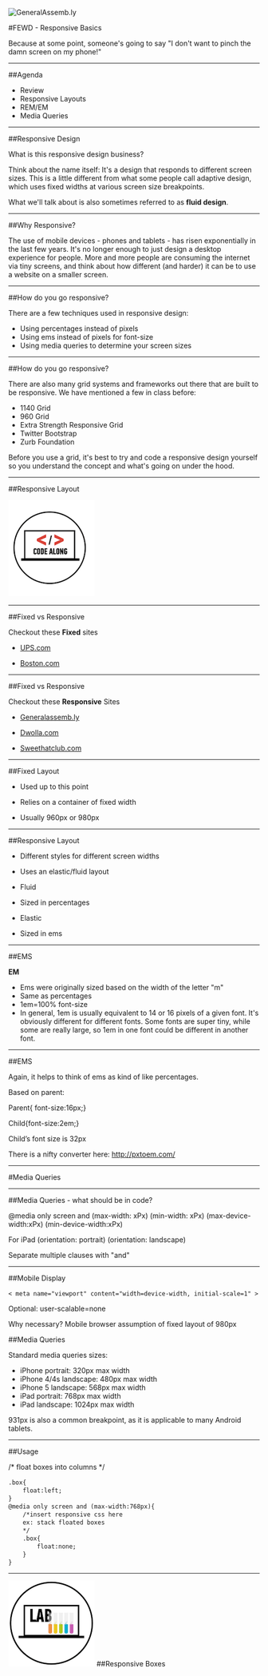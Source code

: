 ![GeneralAssemb.ly](https://github.com/generalassembly/ga-ruby-on-rails-for-devs/raw/master/images/ga.png "GeneralAssemb.ly")

#FEWD - Responsive Basics 

Because at some point, someone's going to say "I don't want to pinch the damn screen on my phone!"

---


##Agenda

*	Review
*	Responsive Layouts
*	REM/EM
*	Media Queries

---

##Responsive Design

What is this responsive design business?

Think about the name itself: It's a design that responds to different screen sizes. This is a little different from what some people call adaptive design, which uses fixed widths at various screen size breakpoints. 

What we'll talk about is also sometimes referred to as **fluid design**.

---

##Why Responsive?

The use of mobile devices - phones and tablets - has risen exponentially in the last few years. It's no longer enough to just design a desktop experience for people. More and more people are consuming the internet via tiny screens, and think about how different (and harder) it can be to use a website on a smaller screen.

---

##How do you go responsive?

There are a few techniques used in responsive design:

* Using percentages instead of pixels
* Using ems instead of pixels for font-size
* Using media queries to determine your screen sizes


---

##How do you go responsive?

There are also many grid systems and frameworks out there that are built to be responsive. We have mentioned a few in class before:

* 1140 Grid
* 960 Grid
* Extra Strength Responsive Grid
* Twitter Bootstrap
* Zurb Foundation

Before you use a grid, it's best to try and code a responsive design yourself so you understand the concept and what's going on under the hood.


---

##Responsive Layout

![GeneralAssemb.ly](../../img/icons/code_along.png)

---

##Fixed vs Responsive

Checkout these __Fixed__ sites

*	[UPS.com](http://www.ups.com)

*	[Boston.com](http://www.boston.com)

---

##Fixed vs Responsive

Checkout these __Responsive__ Sites

*	[Generalassemb.ly](http://www.generalassemb.ly)

*	[Dwolla.com](http://www.dwolla.com)

*	[Sweethatclub.com](http://www.sweethatclub.com)

---

##Fixed Layout

*	Used up to this point

*	Relies on a container of fixed width

*	Usually 960px or 980px


<aside class="notes">

</aside>

---

##Responsive Layout

*	Different styles for different screen widths

*	Uses an elastic/fluid layout

*	Fluid

*	Sized in percentages

*	Elastic

*	Sized in ems


<aside class="notes">

</aside>

---	

##EMS

__EM__

* Ems were originally sized based on the width of the letter "m"
* Same as percentages
* 1em=100% font-size
* In general, 1em is usually equivalent to 14 or 16 pixels of a given font. It's obviously different for different fonts. Some fonts are super tiny, while some are really large, so 1em in one font could be different in another font.

---

##EMS

Again, it helps to think of ems as kind of like percentages.

Based on parent:

Parent{ font-size:16px;}

Child{font-size:2em;}

Child’s font size is 32px

There is a nifty converter here:
http://pxtoem.com/


---


#Media Queries

---

##Media Queries - what should be in code?

@media only screen and
(max-width: xPx)
(min-width: xPx)
(max-device-width:xPx)
(min-device-width:xPx)

For iPad
(orientation: portrait)
(orientation: landscape)

Separate multiple clauses with "and"


<aside class="notes">

</aside>

---

##Mobile Display

```
< meta name="viewport" content="width=device-width, initial-scale=1" >
```

Optional: user-scalable=none


Why necessary?
Mobile browser assumption of fixed layout of 980px

##Media Queries

Standard media queries sizes:

* iPhone portrait: 320px max width
* iPhone 4/4s landscape: 480px max width
* iPhone 5 landscape: 568px max width
* iPad portrait: 768px max width
* iPad landscape: 1024px max width

931px is also a common breakpoint, as it is applicable to many Android tablets.



---

##Usage

/* float boxes into columns */

```
.box{
	float:left;
}
@media only screen and (max-width:768px){
	/*insert responsive css here
	ex: stack floated boxes
	*/
	.box{
		float:none;
	}
} 
```

---

![GeneralAssemb.ly](../../img/icons/exercise_icon_md.png)
##Responsive Boxes
